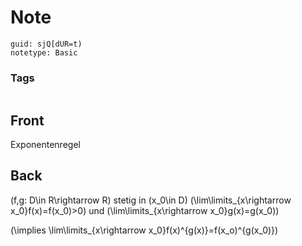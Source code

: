 # Note
```
guid: sjQ[dUR=t)
notetype: Basic
```

### Tags
```
```

## Front
Exponentenregel

## Back
\(f,g: D\in R\rightarrow R\) stetig in \(x_0\in D\)
\(\lim\limits_{x\rightarrow x_0}f(x)=f(x_0)>0\) und \(\lim\limits_{x\rightarrow x_0}g(x)=g(x_0)\)

\(\implies \lim\limits_{x\rightarrow x_0}f(x)^{g(x)}=f(x_o)^{g(x_0)}\)
